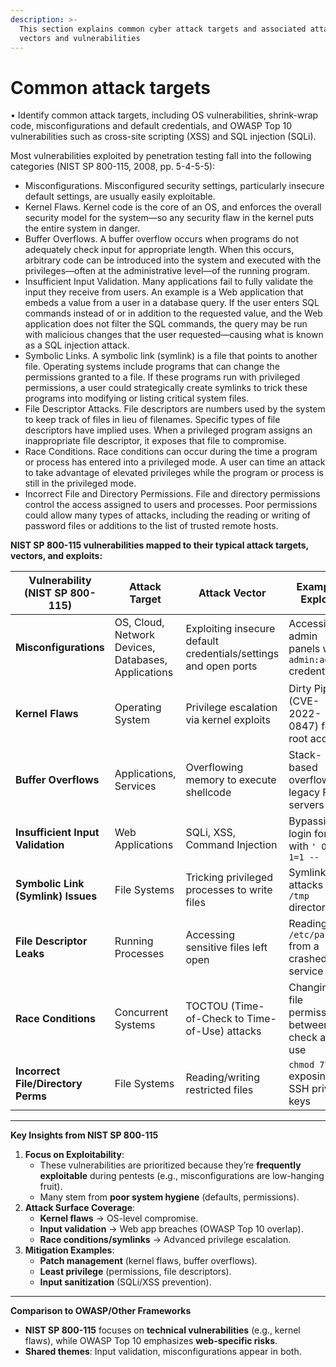 ```yaml
---
description: >-
  This section explains common cyber attack targets and associated attack
  vectors and vulnerabilities
---
```


# Common attack targets

• Identify common attack targets, including OS vulnerabilities, shrink-wrap code, misconfigurations and default credentials, and OWASP Top 10 vulnerabilities such as cross-site scripting (XSS) and SQL injection (SQLi).

Most vulnerabilities exploited by penetration testing fall into the following categories (NIST SP 800-115, 2008, pp. 5-4-5-5):

* Misconfigurations. Misconfigured security settings, particularly insecure default settings, are usually easily exploitable.
* Kernel Flaws. Kernel code is the core of an OS, and enforces the overall security model for the system—so any security flaw in the kernel puts the entire system in danger.&#x20;
* Buffer Overflows. A buffer overflow occurs when programs do not adequately check input for appropriate length. When this occurs, arbitrary code can be introduced into the system and executed with the privileges—often at the administrative level—of the running program.
* Insufficient Input Validation. Many applications fail to fully validate the input they receive from users. An example is a Web application that embeds a value from a user in a database query. If the user enters SQL commands instead of or in addition to the requested value, and the Web application does not filter the SQL commands, the query may be run with malicious changes that the user requested—causing what is known as a SQL injection attack.
* Symbolic Links. A symbolic link (symlink) is a file that points to another file. Operating systems include programs that can change the permissions granted to a file. If these programs run with privileged permissions, a user could strategically create symlinks to trick these programs into modifying or listing critical system files.
* File Descriptor Attacks. File descriptors are numbers used by the system to keep track of files in lieu of filenames. Specific types of file descriptors have implied uses. When a privileged program assigns an inappropriate file descriptor, it exposes that file to compromise.
* Race Conditions. Race conditions can occur during the time a program or process has entered into a privileged mode. A user can time an attack to take advantage of elevated privileges while the program or process is still in the privileged mode.
* Incorrect File and Directory Permissions. File and directory permissions control the access assigned to users and processes. Poor permissions could allow many types of attacks, including the reading or writing of password files or additions to the list of trusted remote hosts.

**NIST SP 800-115 vulnerabilities mapped to their typical attack targets, vectors, and exploits:**

| **Vulnerability (NIST SP 800-115)** | **Attack Target**                                   | **Attack Vector**                                               | **Example Exploit**                                   |
| ----------------------------------- | --------------------------------------------------- | --------------------------------------------------------------- | ----------------------------------------------------- |
| **Misconfigurations**               | OS, Cloud, Network Devices, Databases, Applications | Exploiting insecure default credentials/settings and open ports | Accessing admin panels with `admin:admin` credentials |
| **Kernel Flaws**                    | Operating System                                    | Privilege escalation via kernel exploits                        | Dirty Pipe (CVE-2022-0847) for root access            |
| **Buffer Overflows**                | Applications, Services                              | Overflowing memory to execute shellcode                         | Stack-based overflow in legacy FTP servers            |
| **Insufficient Input Validation**   | Web Applications                                    | SQLi, XSS, Command Injection                                    | Bypassing login forms with `' OR 1=1 --`              |
| **Symbolic Link (Symlink) Issues**  | File Systems                                        | Tricking privileged processes to write files                    | Symlink attacks in `/tmp` directories                 |
| **File Descriptor Leaks**           | Running Processes                                   | Accessing sensitive files left open                             | Reading `/etc/passwd` from a crashed service          |
| **Race Conditions**                 | Concurrent Systems                                  | TOCTOU (Time-of-Check to Time-of-Use) attacks                   | Changing file permissions between check and use       |
| **Incorrect File/Directory Perms**  | File Systems                                        | Reading/writing restricted files                                | `chmod 777` exposing SSH private keys                 |

***

**Key Insights from NIST SP 800-115**

1. **Focus on Exploitability**:
   * These vulnerabilities are prioritized because they’re **frequently exploitable** during pentests (e.g., misconfigurations are low-hanging fruit).
   * Many stem from **poor system hygiene** (defaults, permissions).
2. **Attack Surface Coverage**:
   * **Kernel flaws** → OS-level compromise.
   * **Input validation** → Web app breaches (OWASP Top 10 overlap).
   * **Race conditions/symlinks** → Advanced privilege escalation.
3. **Mitigation Examples**:
   * **Patch management** (kernel flaws, buffer overflows).
   * **Least privilege** (permissions, file descriptors).
   * **Input sanitization** (SQLi/XSS prevention).

***

**Comparison to OWASP/Other Frameworks**

* **NIST SP 800-115** focuses on **technical vulnerabilities** (e.g., kernel flaws), while OWASP Top 10 emphasizes **web-specific risks**.
* **Shared themes**: Input validation, misconfigurations appear in both.

